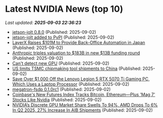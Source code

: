 # Latest NVIDIA News (top 10)
_Last updated: **2025-09-03 22:36:23**_

- [jetson-jolt 0.8.0](https://pypi.org/project/jetson-jolt/0.8.0/) (Published: 2025-09-02)
- [jetson-jolt added to PyPI](https://pypi.org/project/jetson-jolt/) (Published: 2025-09-02)
- [LayerX Raises $101M to Provide Back-Office Automation in Japan](http://www.pymnts.com/news/fintech-investments/2025/layerx-raises-101-million-dollars-provide-back-office-automation-japan/) (Published: 2025-09-02)
- [Anthropic triples valuation to $183B in new $13B funding round](https://siliconangle.com/2025/09/02/anthropic-triples-valuation-183b-new-13b-funding-round/) (Published: 2025-09-02)
- [Can't detect new GPU](https://askubuntu.com/questions/1555392/cant-detect-new-gpu) (Published: 2025-09-02)
- [US limits TSMC chipmaking tool shipments to China](https://www.digitaljournal.com/world/us-limits-tsmc-chipmaking-tool-shipments-to-china/article) (Published: 2025-09-02)
- [Save Over $1,000 Off the Lenovo Legion 5 RTX 5070 Ti Gaming PC, Which Uses a Laptop Processor](https://www.ign.com/articles/lenovo-legion-5-rtx-5070-ti-gaming-pc-deal-better-than-labor-day-sale) (Published: 2025-09-02)
- [megatron-fsdp 0.1.0rc1](https://pypi.org/project/megatron-fsdp/0.1.0rc1/) (Published: 2025-09-02)
- [Coinbase's New Futures Index Tracks Bitcoin, Ethereum—Plus 'Mag 7' Stocks Like Nvidia](https://decrypt.co/337774/coinbase-futures-index-tracks-bitcoin-ethereum-mag7-stocks-nvidia) (Published: 2025-09-02)
- [NVIDIA’s Discrete GPU Market Share Swells To 94%, AMD Drops To 6% In Q2 2025, 27% Increase In AIB Shipments](https://wccftech.com/nvidia-gpu-market-share-swells-to-94-percent-amd-drops-to-6-in-q2-2025/) (Published: 2025-09-02)
